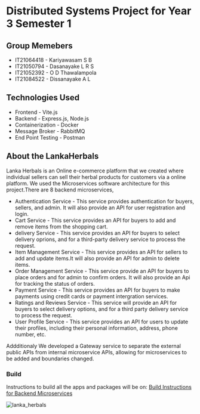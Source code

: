 # Distributed Systems Project for Year 3 Semester 1

## Group Memebers

* IT21064418 - Kariyawasam S B
* IT21050794 - Dasanayake L R S
* IT21052392 - O D Thawalampola
* IT21084522 - Dissanayake A L

## Technologies Used

+ Frontend - Vite.js
+ Backend - Express.js, Node.js
+ Containerization - Docker
+ Message Broker - RabbitMQ
+ End Point Testing - Postman

## About the LankaHerbals

Lanka Herbals is an Online e-commerce platform that we created where individual sellers can sell their herbal products for customers via a online platform. We used the Microservices software architecture for this project.There are 8 backend microservices,
+ Authentication Service - This service provides authentication for buyers, sellers, and admin. It will also provide an API for user registration and login.
+ Cart Service - This service provides an API for buyers to add and remove items from the shopping cart.
+ delivery Service - This service provides an API for buyers to select delivery oprions, and for a third-party delivery service to process the request.
+ Item Management Service - This service provides an API for sellers to add and update items.It will also provide an API for admin to delete items.
+ Order Management Service - This service provide an API for buyers to place orders and for admin to confirm orders. It will also provide an Api for tracking the status of orders.
+ Payment Service - This service provides an API for buyers to make payments using credit cards or payment intergration services.
+ Ratings and Reviews Service - This service will provide an API for buyers to select delivery options, and for a third party delivery service to process the request.
+ User Profile Service - This service provides an API for users to update their profiles, including their personal information, address, phone number, etc.

Addditionaly We developed a Gateway service to separate the external public APIs from internal microservice APIs, allowing for microservices to be added and boundaries changed.

### Build

Instructions to build all the apps and packages will be on:
[Build Instructions for Backend Microservices](/backend/readme.md)


![lanka_herbals](https://github.com/IT21064418/Y3.S1.WE.SE.01.01_CSSE_21/assets/87406509/f3be4642-4d7c-4792-8920-49e47510adb6)

